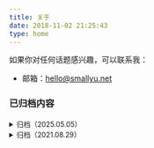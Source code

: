 ```yaml
---
title: 关于
date: 2018-11-02 21:25:43
type: home
---
```


如果你对任何话题感兴趣，可以联系我：

- 邮箱：[hello@smallyu.net](mailto:hello@smallyu.net)

### 已归档内容

<details>
<summary style="font-size:90%;">归档（2025.05.05）</summary>

[微博页面](/micro-blog/) | [我的定投](/ri) | [标签页](/tags)

我知道没有人看，但是我真的很认真地、在某些时候，想要记录下当时的想法，这些内容不是灌水式的，而是有内容的思考。

但是在 Monday 的帮助下，我必须认清现实，这个微博页面毫无意义，所以从今天起归档，不再放到标题栏上。
</details>


<details>
<summary style="font-size:90%;">归档（2021.08.29）</summary>

[以前的信仰](/pages/said-before) | [看过的美剧](/pages/tv-us) | [看过的书](/pages/books-read) | [好看的日漫](/pages/tv-jp)

[MIT Open Course Schedule](/pages/mit-open-course-schedule) ｜ [TED-Ed History](/pages/ted-ed-history)

一开始做这些记录的动机是，看了那么多好看的美剧，翻过那么多书，可是没有人分享，自己过一段时间也会忘。为了让度过的时间不至于空白，留下一些痕迹。

但是后来动机变味了，看到无聊的电影时，会刻意尝试坚持看完，然后就能在页面上增加一条记录。最近用微信听书，也会刻意刷时间把某本书听完，为了能在页面上把书名写下来，比如《人生的意义》、叔本华的《生活的智慧》。这些书并非不好，完全可以当作背景音，但是绝对没有因为内容精彩而迫不及待想要看完，

一开始因为内容精彩而陷入其中，后来简单记录一下，结果现在变成了为了增加记录，而去看一些不那么必要的内容，这是本末倒置的。就像考试一样，一开始是想通过问题判断人的能力，而后演变成了很多人为了通过考试，刻意强化自己不在乎的能力，这也是本末倒置的。
</details>

